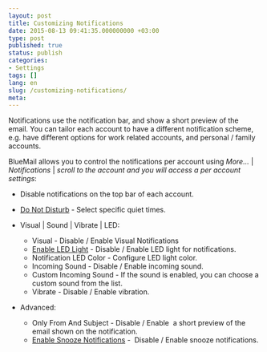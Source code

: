 ```yaml
---
layout: post
title: Customizing Notifications
date: 2015-08-13 09:41:35.000000000 +03:00
type: post
published: true
status: publish
categories:
- Settings
tags: []
lang: en
slug: /customizing-notifications/
meta:
---
```


Notifications use the notification bar, and show a short preview of the email. You can tailor each account to have a different notification scheme, e.g. have different options for work related accounts, and personal / family accounts.

BlueMail allows you to control the notifications per account using *More...* \| *Notifications* \| *scroll to the account and you will access a per account settings*:

* Disable notifications on the top bar of each account.
* [Do Not Disturb](/disable-notifications-for-given-times/) - Select specific quiet times.
* Visual \| Sound \| Vibrate \| LED: 

    * Visual - Disable / Enable Visual Notifications
    * [Enable LED Light](/configure-leds-notification/) - Disable / Enable LED light for notifications.
    * Notification LED Color - Configure LED light color.
    * Incoming Sound - Disable / Enable incoming sound.
    * Custom Incoming Sound - If the sound is enabled, you can choose a custom sound from the list.
    * Vibrate - Disable / Enable vibration.
* Advanced:
    * Only From And Subject - Disable / Enable  a short preview of the email shown on the notification.
    * [Enable Snooze Notifications](/snooze-notifications-or-reminders/) -  Disable / Enable snooze notifications.